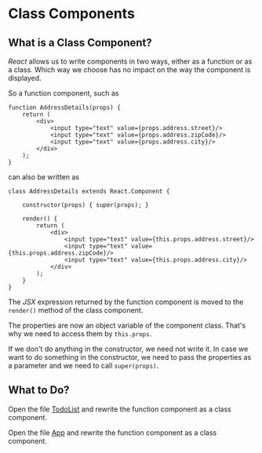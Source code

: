 # Class Components

## What is a Class Component?

*React* allows us to write components in two ways, either as a function or
as a class. Which way we choose has no impact on the way the component is
displayed.

So a function component, such as

```
function AddressDetails(props) {
    return (
        <div>
            <input type="text" value={props.address.street}/>
            <input type="text" value={props.address.zipCode}/>
            <input type="text" value={props.address.city}/>
        </div>
    );
}
```

can also be written as

```
class AddressDetails extends React.Component {

    constructor(props) { super(props); }

    render() {
        return (
            <div>
                <input type="text" value={this.props.address.street}/>
                <input type="text" value={this.props.address.zipCode}/>
                <input type="text" value={this.props.address.city}/>
            </div>
        );
    }
}
```

The *JSX* expression returned by the function component is moved to
the `render()` method of the class component.

The properties are now an object variable of the component class. That's
why we need to access them by `this.props`.

If we don't do anything in the constructor, we need not write it. In case
we want to do something in the constructor, we need to pass the properties
as a parameter and we need to call `super(props)`.

## What to Do?

Open the file [TodoList](../src/components/TodoList.js) and rewrite
the function component as a class component.

Open the file [App](../src/App.js) and rewrite the function component
as a class component.
